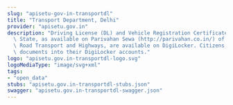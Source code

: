 ```yaml
---
slug: "apisetu-gov-in-transportdl"
title: "Transport Department, Delhi"
provider: "apisetu.gov.in"
description: "Driving License (DL) and Vehicle Registration Certificate (RC) of the\
  \ State, as available on Parivahan Sewa (http://parivahan.co.in/) of Ministry of\
  \ Road Transport and Highways, are available on DigiLocker. Citizens can pull these\
  \ documents into their DigiLocker accounts."
logo: "apisetu.gov.in-transportdl-logo.svg"
logoMediaType: "image/svg+xml"
tags:
- "open_data"
stubs: "apisetu.gov.in-transportdl-stubs.json"
swagger: "apisetu.gov.in-transportdl-swagger.json"
---
```

